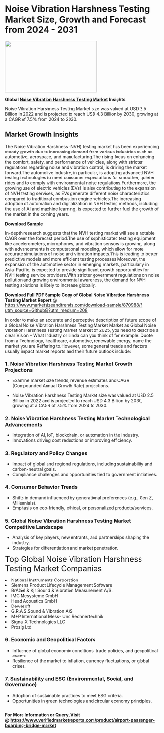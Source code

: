 <H1>Noise Vibration Harshness Testing Market Size, Growth and Forecast from 2024 - 2031</H1><img class="aligncenter size-medium wp-image-584254" src="https://thirdeyenews.in/wp-content/uploads/2024/09/Global-Market-Research-300x168.jpeg" alt="" width="300" height="168" /><p><strong>Global&nbsp;<a href="https://www.marketsizeandtrends.com/download-sample/870988/?utm_source=Github8j?utm_medium=208">Noise Vibration Harshness Testing Market</a> Insights</strong></p><p>Noise Vibration Harshness Testing Market size was valued at USD 2.5 Billion in 2022 and is projected to reach USD 4.3 Billion by 2030, growing at a CAGR of 7.5% from 2024 to 2030.</p><p><h2>Market Growth Insights</h2> <p>The Noise Vibration Harshness (NVH) testing market has been experiencing steady growth due to increasing demand from various industries such as automotive, aerospace, and manufacturing.The rising focus on enhancing the comfort, safety, and performance of vehicles, along with stricter regulations regarding noise and vibration control, is driving the market forward.The automotive industry, in particular, is adopting advanced NVH testing technologies to meet consumer expectations for smoother, quieter rides and to comply with environmental noise regulations.Furthermore, the growing use of electric vehicles (EVs) is also contributing to the expansion of NVH testing services, as EVs generate different noise characteristics compared to traditional combustion engine vehicles.The increasing adoption of automation and digitalization in NVH testing methods, including the use of AI and machine learning, is expected to further fuel the growth of the market in the coming years.</p> <p><strong>Download Sample</strong></p> <p>In-depth research suggests that the NVH testing market will see a notable CAGR over the forecast period.The use of sophisticated testing equipment like accelerometers, microphones, and vibration sensors is growing, along with advancements in computational modeling, which allow for more accurate simulations of noise and vibration impacts.This is leading to better predictive models and more efficient testing processes.Moreover, the expansion of the automotive sector in emerging markets, particularly in Asia-Pacific, is expected to provide significant growth opportunities for NVH testing service providers.With stricter government regulations on noise pollution and growing environmental awareness, the demand for NVH testing solutions is likely to increase globally.</p> <p><span class=""><strong>Download Full PDF Sample Copy of Global Noise Vibration Harshness Testing Market Report</strong> @ <a href="https://www.marketsizeandtrends.com/download-sample/870988/?utm_source=Github8j?utm_medium=208" target="_blank">https://www.marketsizeandtrends.com/download-sample/870988/?utm_source=Github8j?utm_medium=208</a></span></p><p>In order to make an accurate and perceptive description of future scope of a Global&nbsp;Noise Vibration Harshness Testing Market Market as Global&nbsp;Noise Vibration Harshness Testing Market Market of 2025, you need to describe a clear Vision &ndash; What Industry or Linda can you think of for example: Quote from a Technology, healthcare, automotive, renewable energy, name the market you are Reffering to.However, some general trends and factors usually impact market reports and their future outlook include:</p><h3>1.&nbsp;<strong>Noise Vibration Harshness Testing Market Growth Projections</strong></h3><ul><li>Examine market size trends, revenue estimates and CAGR (Compounded Annual Growth Rate) projections.</li><li><p>Noise Vibration Harshness Testing Market size was valued at USD 2.5 Billion in 2022 and is projected to reach USD 4.3 Billion by 2030, growing at a CAGR of 7.5% from 2024 to 2030.</p></li></ul><h3>2.&nbsp;<strong>Noise Vibration Harshness Testing Market Technological Advancements</strong></h3><ul><li>Integration of AI, IoT, blockchain, or automation in the industry.</li><li>Innovations driving cost reductions or improving efficiency.</li></ul><h3>3.&nbsp;<strong>Regulatory and Policy Changes</strong></h3><ul><li>Impact of global and regional regulations, including sustainability and carbon-neutral goals.</li><li>Compliance challenges and opportunities tied to government initiatives.</li></ul><h3>4.&nbsp;<strong>Consumer Behavior Trends</strong></h3><ul><li>Shifts in demand influenced by generational preferences (e.g., Gen Z, Millennials).</li><li>Emphasis on eco-friendly, ethical, or personalized products/services.</li></ul><h3>5.&nbsp;<strong>Global Noise Vibration Harshness Testing Market Competitive Landscape</strong></h3><ul><li>Analysis of key players, new entrants, and partnerships shaping the industry.</li><li>Strategies for differentiation and market penetration.</li></ul><p data-pm-slice="1 1 []"><span style="color: inherit; font-family: inherit; font-size: 25px;">Top Global Noise Vibration Harshness Testing Market Companies</span></p><div class="" data-test-id=""><p><li>National Instruments Corporation</li><li> Siemens Product Lifecycle Management Software</li><li> BrÃ¼el & Kjr Sound & Vibration Measurement A/S.</li><li> IMC Mesysteme GmbH</li><li> Head Acoustics GmbH</li><li> Dewesoft</li><li> G.R.A.S.Sound & Vibration A/S</li><li> M+P International Mess- Und Rechnertechnik</li><li> Signal.X Technologies LLC</li><li> Prosig Ltd</li></p></div><h3>6.&nbsp;<strong>Economic and Geopolitical Factors</strong></h3><ul><li>Influence of global economic conditions, trade policies, and geopolitical events.</li><li>Resilience of the market to inflation, currency fluctuations, or global crises.</li></ul><h3>7.&nbsp;<strong>Sustainability and ESG (Environmental, Social, and Governance)</strong></h3><ul><li>Adoption of sustainable practices to meet ESG criteria.</li><li>Opportunities in green technologies and circular economy principles.</li></ul><h2><strong style="font-size: 14px;">For More Information or Query, Visit @&nbsp;</strong><a style="background-color: #ffffff; font-size: 14px;" href="https://www.marketsizeandtrends.com/report/noise-vibration-harshness-testing-market/" target="_blank">https://www.verifiedmarketreports.com/product/airport-passenger-boarding-bridge-market</a></h2>